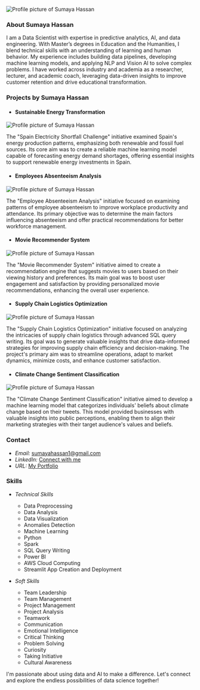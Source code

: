 ![Profile picture of Sumaya Hassan](Images/PIC.jpg)

### About Sumaya Hassan

I am a Data Scientist with expertise in predictive analytics, AI, and data engineering. With Master’s degrees in Education and the Humanities, I blend technical skills with an understanding of learning and human behavior. My experience includes building data pipelines, developing machine learning models, and applying NLP and Vision AI to solve complex problems. I have worked across industry and academia as a researcher, lecturer, and academic coach, leveraging data-driven insights to improve customer retention and drive educational transformation.



### Projects by Sumaya Hassan 


- #### Sustainable Energy Transformation
  

![Profile picture of Sumaya Hassan](Images/appolinary-kalashnikova-WYGhTLym344-unsplash.jpg)



The "Spain Electricity Shortfall Challenge" initiative examined Spain's energy production patterns, emphasizing both renewable and fossil fuel sources. Its core aim was to create a reliable machine learning model capable of forecasting energy demand shortages, offering essential insights to support renewable energy investments in Spain.


- #### Employees Absenteeism Analysis

  

![Profile picture of Sumaya Hassan](Images/bennie-bates-znrDHyqHpSI-unsplash.jpg)



The "Employee Absenteeism Analysis" initiative focused on examining patterns of employee absenteeism to improve workplace productivity and attendance. Its primary objective was to determine the main factors influencing absenteeism and offer practical recommendations for better workforce management.


- #### Movie Recommender System

  

![Profile picture of Sumaya Hassan](Images/felix-mooneeram-evlkOfkQ5rE-unsplash.jpg)



The "Movie Recommender System" initiative aimed to create a recommendation engine that suggests movies to users based on their viewing history and preferences. Its main goal was to boost user engagement and satisfaction by providing personalized movie recommendations, enhancing the overall user experience.


- #### Supply Chain Logistics Optimization

  

![Profile picture of Sumaya Hassan](Images/frank-mckenna-tjX_sniNzgQ-unsplash.jpg)



The "Supply Chain Logistics Optimization" initiative focused on analyzing the intricacies of supply chain logistics through advanced SQL query writing. Its goal was to generate valuable insights that drive data-informed strategies for improving supply chain efficiency and decision-making. The project's primary aim was to streamline operations, adapt to market dynamics, minimize costs, and enhance customer satisfaction.

- #### Climate Change Sentiment Classification 

  

![Profile picture of Sumaya Hassan](Images/melissa-bradley-96iwiAxOuJw-unsplash.jpg)



The "Climate Change Sentiment Classification" initiative aimed to develop a machine learning model that categorizes individuals' beliefs about climate change based on their tweets. This model provided businesses with valuable insights into public perceptions, enabling them to align their marketing strategies with their target audience's values and beliefs.

### Contact

- *Email:* [sumayahassan1@gmail.com](mailto:sumayahassan1@gmail.com)
- *LinkedIn:* [Connect with me](https://www.linkedin.com/in/sumayah-hassan/)
- *URL:* [My Portfolio](https://sumayahassan.github.io)

### Skills
- *Technical Skills*
  - Data Preprocessing
  - Data Analysis
  - Data Visualization
  - Anomalies Detection
  - Machine Learning
  - Python
  - Spark
  - SQL Query Writing
  - Power BI
  - AWS Cloud Computing
  - Streamlit App Creation and Deployment
    
- *Soft Skills*
  - Team Leadership
  - Team Management
  - Project Management
  - Project Analysis
  - Teamwork
  - Communication
  - Emotional Intelligence
  - Critical Thinking
  - Problem Solving
  - Curiosity
  - Taking Initiative
  - Cultural Awareness

I'm passionate about using data and AI to make a difference. Let's connect and explore the endless possibilities of data science together!
